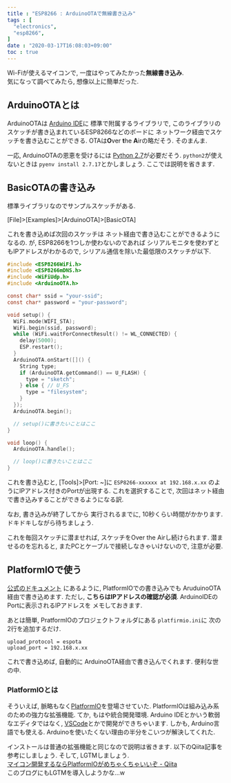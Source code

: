 ```yaml
---
title : "ESP8266 : ArduinoOTAで無線書き込み"
tags : [
  "electronics",
  "esp8266",
]
date : "2020-03-17T16:08:03+09:00"
toc : true
---
```


Wi-Fiが使えるマイコンで, 
一度はやってみたかった**無線書き込み**.  
気になって調べてみたら, 
想像以上に簡単だった. 

<!--more-->


## ArduinoOTAとは

ArduinoOTAは
[Arduino IDE](https://www.arduino.cc/en/main/software)に
標準で附属するライブラリで, 
このライブラリのスケッチが書き込まれているESP8266などのボードに
ネットワーク経由でスケッチを書き込むことができる. 
OTAは**O**ver **t**he **A**irの略だそう. 
そのまんま. 

一応, ArduinoOTAの恩恵を受けるには
[Python 2.7](https://www.python.org/)が必要だそう. 
`python2`が使えないときは
`pyenv install 2.7.17`とかしましょう. 
ここでは説明を省きます. 


## BasicOTAの書き込み

標準ライブラリなのでサンプルスケッチがある. 

[File]>[Examples]>[ArduinoOTA]>[BasicOTA]

これを書き込めば次回のスケッチは
ネット経由で書き込むことができるようになるの. が, 
ESP8266を1つしか使わないのであれば
シリアルモニタを使わずともIPアドレスがわかるので, 
シリアル通信を除いた最低限のスケッチが以下. 

```c
#include <ESP8266WiFi.h>
#include <ESP8266mDNS.h>
#include <WiFiUdp.h>
#include <ArduinoOTA.h>

const char* ssid = "your-ssid";
const char* password = "your-password";

void setup() {
  WiFi.mode(WIFI_STA);
  WiFi.begin(ssid, password);
  while (WiFi.waitForConnectResult() != WL_CONNECTED) {
    delay(5000);
    ESP.restart();
  }
  ArduinoOTA.onStart([]() {
    String type;
    if (ArduinoOTA.getCommand() == U_FLASH) {
      type = "sketch";
    } else { // U_FS
      type = "filesystem";
    }
  });
  ArduinoOTA.begin();

  // setup()に書きたいことはここ
}

void loop() {
  ArduinoOTA.handle();

  // loop()に書きたいことはここ
}
```

これを書き込むと, 
[Tools]>[Port: ~]に
`ESP8266-xxxxxx at 192.168.x.xx`
のようにIPアドレス付きのPortが出現する. 
これを選択することで, 
次回はネット経由で書き込みすることができるようになる訳. 

なお, 書き込みが終了してから
実行されるまでに, 10秒くらい時間がかかります. 
ドキドキしながら待ちましょう. 

これを毎回スケッチに潜ませれば, 
スケッチをOver the Airし続けられます. 
潜ませるのを忘れると, 
またPCとケーブルで接続しなきゃいけないので, 
注意が必要. 

## PlatformIOで使う

[公式のドキュメント](https://docs.platformio.org/en/latest/platforms/espressif8266.html#over-the-air-ota-update)
にあるように, 
PlatformIOでの書き込みでも
AruduinoOTA経由で書き込めます. 
ただし, **こちらはIPアドレスの確認が必須**. 
ArduinoIDEのPortに表示されるIPアドレスを
メモしておきます. 

あとは簡単, 
PratformIOのプロジェクトフォルダにある
`platfirmio.ini`に
次の2行を追加するだけ.

```
upload_protocol = espota
upload_port = 192.168.x.xx
```

これで書き込めば, 自動的に
ArduinoOTA経由で書き込んでくれます. 
便利な世の中. 

### PlatformIOとは

そういえば, 脈略もなく[PlatformIO](https://platformio.org/)を登場させていた. 
PlatformIOは組み込み系のための強力な拡張機能. 
てか, もはや統合開発環境. 
Arduino IDEとかいう軟弱なエディタではなく, 
[VSCode](https://code.visualstudio.com/)とかで開発ができちゃいます. 
しかも, Arduino言語でも使える. 
Arduinoを使いたくない理由の半分をこいつが解決してくれた. 

インストールは普通の拡張機能と同じなので説明は省きます. 
以下のQiita記事を参考にしましょう. 
そして, LGTMしましょう.   
[マイコン開発するならPlatformIOがめちゃくちゃいいぞ - Qiita](https://qiita.com/JotaroS/items/1930f156aab953194c9a)  
このブログにもLGTMを導入しようかな...w


